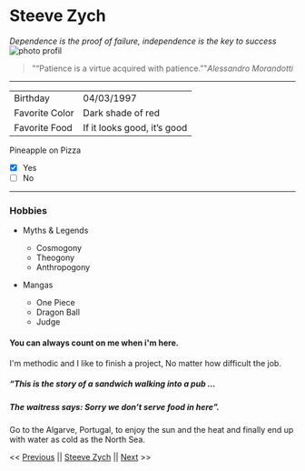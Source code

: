  # Steeve Zych
*Dependence is the proof of failure, independence is the key to success*
![photo profil](https://images.unsplash.com/photo-1565945887714-d5139f4eb0ce?ixlib=rb-4.0.3&ixid=M3wxMjA3fDB8MHxwaG90by1wYWdlfHx8fGVufDB8fHx8fA%3D%3D&auto=format&fit=crop&w=1770&q=80)

> "“Patience is a virtue acquired with patience.”"*Alessandro Morandotti*
----------
|                |                          |           
|----------------|-------------------------------|
|Birthday| 04/03/1997
|Favorite Color| Dark shade of red
|Favorite Food| If it looks good, it’s good

Pineapple on Pizza

- [x] Yes 
- [ ] No
-----------------
### Hobbies
 * Myths & Legends
    * Cosmogony
    * Theogony
    * Anthropogony

*  Mangas
    * One Piece
    * Dragon Ball
    * Judge

#### You can always count on me when i'm here.

I'm methodic and I like to finish a project, No matter how difficult the job.

##### “This is the story of a sandwich walking into a pub … 
##### The waitress says: Sorry we don’t serve food in here”.

 Go to the Algarve, Portugal, to enjoy the sun and the heat and finally end up with water as cold as the North Sea.



<< [Previous](https://github.com/Sarah2511/markdown-challenge#markdown-challenge) || [Steeve Zych](https://github.com/steeve0403/mardown-challenge#steeve-zych) || [Next](https://github.com/timcharlier6/markdown-challenge#tldr) >>


